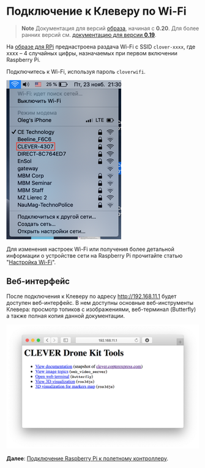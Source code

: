 # Подключение к Клеверу по Wi-Fi

> **Note** Документация для версий [образа](image.md), начиная с **0.20**. Для более ранних версий см. [документацию для версии **0.19**](https://github.com/CopterExpress/clover/blob/v0.19/docs/ru/wifi.md).

На [образе для RPi](image.md) преднастроена раздача Wi-Fi с SSID `clover-xxxx`, где xxxx – 4 случайных цифры, назначаемых при первом включении Raspberry Pi.

Подключитесь к Wi-Fi, используя пароль `cloverwifi`.

<img src="../assets/ssid.png" width="300px" alt="Подключение по Wi-Fi">

Для изменения настроек Wi-Fi или получения более детальной информации о устройстве сети на Raspberry Pi прочитайте статью "[Настройка Wi-Fi](network.md)".

## Веб-интерфейс

После подключения к Клеверу по адресу http://192.168.11.1 будет доступен веб-интерфейс. В нем доступны основные веб-инструменты Клевера: просмотр топиков с изображениями, веб-терминал (Butterfly) а также полная копия данной документации.

<img src="../assets/web.png" alt="Веб-интерфейс Клевера" class="zoom">

**Далее**: [Подключение Raspberry Pi к полетному контроллеру](connection.md).

